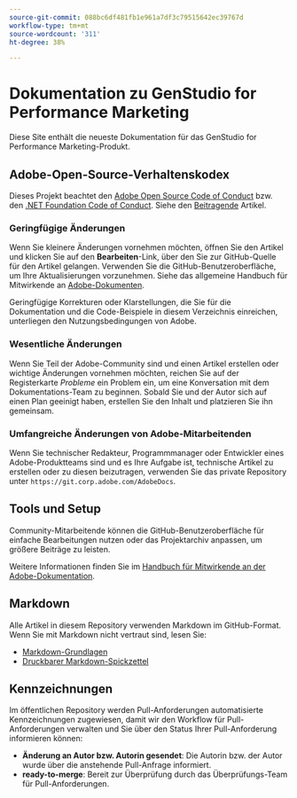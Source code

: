 ```yaml
---
source-git-commit: 088bc6df481fb1e961a7df3c79515642ec39767d
workflow-type: tm+mt
source-wordcount: '311'
ht-degree: 38%

---
```

# Dokumentation zu GenStudio for Performance Marketing

Diese Site enthält die neueste Dokumentation für das GenStudio for Performance Marketing-Produkt.

## Adobe-Open-Source-Verhaltenskodex

Dieses Projekt beachtet den [Adobe Open Source Code of Conduct](code-of-conduct.md) bzw. den [.NET Foundation Code of Conduct](https://dotnetfoundation.org/about/policies/code-of-conduct). Siehe den [Beitragende](contributing.md) Artikel.

### Geringfügige Änderungen

Wenn Sie kleinere Änderungen vornehmen möchten, öffnen Sie den Artikel und klicken Sie auf den **Bearbeiten**-Link, über den Sie zur GitHub-Quelle für den Artikel gelangen. Verwenden Sie die GitHub-Benutzeroberfläche, um Ihre Aktualisierungen vorzunehmen. Siehe das allgemeine Handbuch für Mitwirkende an [Adobe-Dokumenten](https://experienceleague.adobe.com/de/docs/contributor/contributor-guide/introduction).

Geringfügige Korrekturen oder Klarstellungen, die Sie für die Dokumentation und die Code-Beispiele in diesem Verzeichnis einreichen, unterliegen den Nutzungsbedingungen von Adobe.

### Wesentliche Änderungen

Wenn Sie Teil der Adobe-Community sind und einen Artikel erstellen oder wichtige Änderungen vornehmen möchten, reichen Sie auf der Registerkarte _Probleme_ ein Problem ein, um eine Konversation mit dem Dokumentations-Team zu beginnen. Sobald Sie und der Autor sich auf einen Plan geeinigt haben, erstellen Sie den Inhalt und platzieren Sie ihn gemeinsam.

### Umfangreiche Änderungen von Adobe-Mitarbeitenden

Wenn Sie technischer Redakteur, Programmmanager oder Entwickler eines Adobe-Produktteams sind und es Ihre Aufgabe ist, technische Artikel zu erstellen oder zu diesen beizutragen, verwenden Sie das private Repository unter `https://git.corp.adobe.com/AdobeDocs`.

## Tools und Setup

Community-Mitarbeitende können die GitHub-Benutzeroberfläche für einfache Bearbeitungen nutzen oder das Projektarchiv anpassen, um größere Beiträge zu leisten.

Weitere Informationen finden Sie im [Handbuch für Mitwirkende an der Adobe-Dokumentation](https://experienceleague.adobe.com/de/docs/contributor/contributor-guide/introduction).

## Markdown

Alle Artikel in diesem Repository verwenden Markdown im GitHub-Format. Wenn Sie mit Markdown nicht vertraut sind, lesen Sie:

- [Markdown-Grundlagen](https://docs.github.com/de/get-started/writing-on-github/getting-started-with-writing-and-formatting-on-github/basic-writing-and-formatting-syntax)
- [Druckbarer Markdown-Spickzettel](https://docs.github.com/en/get-started/getting-started-with-git/git-cheatsheet)

## Kennzeichnungen

Im öffentlichen Repository werden Pull-Anforderungen automatisierte Kennzeichnungen zugewiesen, damit wir den Workflow für Pull-Anforderungen verwalten und Sie über den Status Ihrer Pull-Anforderung informieren können:

- **Änderung an Autor bzw. Autorin gesendet**: Die Autorin bzw. der Autor wurde über die anstehende Pull-Anfrage informiert.
- **ready-to-merge**: Bereit zur Überprüfung durch das Überprüfungs-Team für Pull-Anforderungen.
